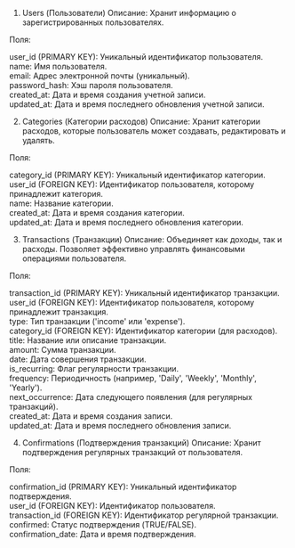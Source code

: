 1. Users (Пользователи)
Описание: Хранит информацию о зарегистрированных пользователях.

Поля:

user_id (PRIMARY KEY): Уникальный идентификатор пользователя. <br />
name: Имя пользователя.<br />
email: Адрес электронной почты (уникальный).<br />
password_hash: Хэш пароля пользователя.<br />
created_at: Дата и время создания учетной записи.<br />
updated_at: Дата и время последнего обновления учетной записи.<br />

2. Categories (Категории расходов)
Описание: Хранит категории расходов, которые пользователь может создавать, редактировать и удалять.

Поля:

category_id (PRIMARY KEY): Уникальный идентификатор категории.<br />
user_id (FOREIGN KEY): Идентификатор пользователя, которому принадлежит категория.<br />
name: Название категории.<br />
created_at: Дата и время создания категории.<br />
updated_at: Дата и время последнего обновления категории.<br />

3. Transactions (Транзакции)
Описание: Объединяет как доходы, так и расходы. Позволяет эффективно управлять финансовыми операциями пользователя.

Поля:

transaction_id (PRIMARY KEY): Уникальный идентификатор транзакции.<br />
user_id (FOREIGN KEY): Идентификатор пользователя, которому принадлежит транзакция.<br />
type: Тип транзакции ('income' или 'expense').<br />
category_id (FOREIGN KEY): Идентификатор категории (для расходов).<br />
title: Название или описание транзакции.<br />
amount: Сумма транзакции.<br />
date: Дата совершения транзакции.<br />
is_recurring: Флаг регулярности транзакции.<br />
frequency: Периодичность (например, 'Daily', 'Weekly', 'Monthly', 'Yearly').<br />
next_occurrence: Дата следующего появления (для регулярных транзакций).<br />
created_at: Дата и время создания записи.<br />
updated_at: Дата и время последнего обновления записи.<br />

4. Confirmations (Подтверждения транзакций)
Описание: Хранит подтверждения регулярных транзакций от пользователя.

Поля:

confirmation_id (PRIMARY KEY): Уникальный идентификатор подтверждения.<br />
user_id (FOREIGN KEY): Идентификатор пользователя.<br />
transaction_id (FOREIGN KEY): Идентификатор регулярной транзакции.<br />
confirmed: Статус подтверждения (TRUE/FALSE).<br />
confirmation_date: Дата и время подтверждения.<br />